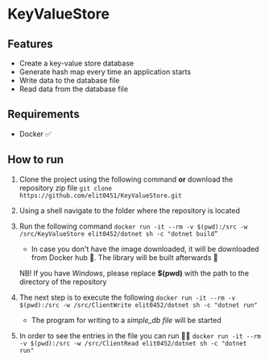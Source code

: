 # KeyValueStore

## Features

- Create a key-value store database
- Generate hash map every time an application starts
- Write data to the database file
- Read data from the database file

## Requirements

* Docker ✅

## How to run
1. Clone the project using the  following command **or** download the repository zip file
`git clone https://github.com/elit0451/KeyValueStore.git`
1. Using a shell navigate to the folder where the repository is located
1. Run the following command
`docker run -it --rm -v $(pwd):/src -w /src/KeyValueStore elit0452/dotnet sh -c "dotnet build”`
	-  In case you don't have the image downloaded, it will be downloaded from  Docker hub 🐳. The library will be built afterwards 📙

	NB! If you have *Windows*, please replace **$(pwd)** with the path to the directory of the repository
1. The next step is to execute the following
`docker run -it --rm -v $(pwd):/src -w /src/ClientWrite elit0452/dotnet sh -c "dotnet run"`
	-  The program for writing to a *simple_db file* will be started
1. In order to see the entries in the file you can run 👍🏻
`docker run -it --rm -v $(pwd):/src -w /src/ClientRead elit0452/dotnet sh -c "dotnet run"`
